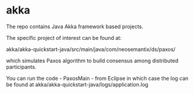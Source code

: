 # akka
The repo contains Java Akka framework based projects.

The specific project of interest can be found at:

akka/akka-quickstart-java/src/main/java/com/neosemantix/ds/paxos/

which simulates Paxos algorithm to build consensus among distributed participants.

You can run the code - PaxosMain - from Eclipse in which case the log can be found at
akka/akka-quickstart-java/logs/application.log
